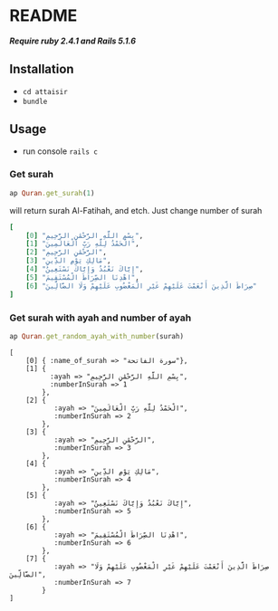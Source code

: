 

# README

***Require ruby 2.4.1 and Rails 5.1.6***
## Installation

* `cd attaisir`
* `bundle`

## Usage
* run console `rails c`
### Get surah 
``` ruby
ap Quran.get_surah(1)
``` 
will return surah Al-Fatihah,  and etch. Just change number of surah 
``` ruby
[
	[0] "﻿بِسْمِ اللَّهِ الرَّحْمَٰنِ الرَّحِيمِ",
	[1] "الْحَمْدُ لِلَّهِ رَبِّ الْعَالَمِينَ",
	[2] "الرَّحْمَٰنِ الرَّحِيمِ",
	[3] "مَالِكِ يَوْمِ الدِّينِ",
	[4] "إِيَّاكَ نَعْبُدُ وَإِيَّاكَ نَسْتَعِينُ",
	[5] "اهْدِنَا الصِّرَاطَ الْمُسْتَقِيمَ",
	[6] "صِرَاطَ الَّذِينَ أَنْعَمْتَ عَلَيْهِمْ غَيْرِ الْمَغْضُوبِ عَلَيْهِمْ وَلَا الضَّالِّينَ"
]
```

### Get surah with ayah and number of ayah
``` ruby
ap Quran.get_random_ayah_with_number(surah)
```
    
    [ 
		[0] { :name_of_surah => "سورة الفاتحة"},
		[1] { 
			  :ayah => "﻿بِسْمِ اللَّهِ الرَّحْمَٰنِ الرَّحِيمِ",
			  :numberInSurah => 1
			},
		[2] { 
			   :ayah => "الْحَمْدُ لِلَّهِ رَبِّ الْعَالَمِينَ",
			   :numberInSurah => 2
			},
		[3] { 
			   :ayah => "الرَّحْمَٰنِ الرَّحِيمِ",
			   :numberInSurah => 3
			},
		[4] { 
			   :ayah => "مَالِكِ يَوْمِ الدِّينِ",
			   :numberInSurah => 4
			},
		[5] {
			   :ayah => "إِيَّاكَ نَعْبُدُ وَإِيَّاكَ نَسْتَعِينُ",
			   :numberInSurah => 5
			},
		[6] {
			   :ayah => "اهْدِنَا الصِّرَاطَ الْمُسْتَقِيمَ",
			   :numberInSurah => 6
			},
		[7] {
			   :ayah => "صِرَاطَ الَّذِينَ أَنْعَمْتَ عَلَيْهِمْ غَيْرِ الْمَغْضُوبِ عَلَيْهِمْ وَلَا الضَّالِّينَ",
			   :numberInSurah => 7
			}
	]
